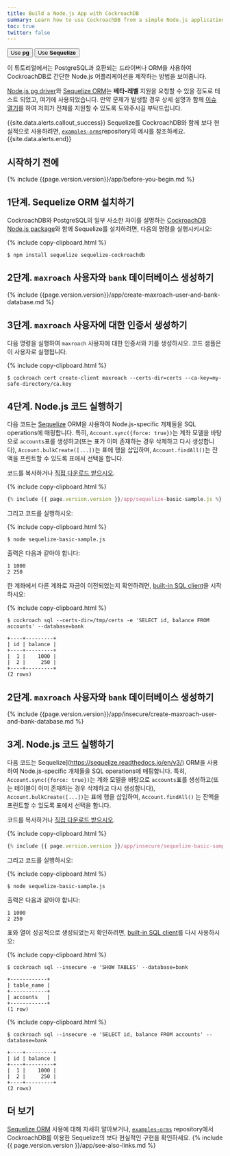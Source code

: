 ```yaml
---
title: Build a Node.js App with CockroachDB
summary: Learn how to use CockroachDB from a simple Node.js application with the Sequelize ORM.
toc: true
twitter: false
---
```


<div class="filters filters-big clearfix">
    <a href="build-a-nodejs-app-with-cockroachdb.html"><button class="filter-button">Use <strong>pg</strong></button></a>
    <a href="build-a-nodejs-app-with-cockroachdb-sequelize.html"><button class="filter-button current">Use <strong>Sequelize</strong></button></a>
</div>

이 튜토리얼에서는 PostgreSQL과 호환되는 드라이버나 ORM을 사용하여 CockroachDB로 간단한 Node.js 어플리케이션을 제작하는 방법을 보여줍니다.

[Node.js pg driver](https://www.npmjs.com/package/pg)와 [Sequelize ORM](https://sequelize.readthedocs.io/en/v3/)는 **베타-레벨** 지원을 요청할 수 있을 정도로 테스트 되었고, 여기에 사용되었습니다. 만약 문제가 발생할 경우 상세 설명과 함께 [이슈 열기](https://github.com/cockroachdb/cockroach/issues/new)를 하여 저희가 전체를 지원할 수 있도록 도와주시길 부탁드립니다.

{{site.data.alerts.callout_success}}
Sequelize를 CockroachDB와 함께 보다 현실적으로 사용하려면, [`examples-orms`](https://github.com/cockroachdb/examples-orms)repository의 예시를 참조하세요.
{{site.data.alerts.end}}


## 시작하기 전에

{% include {{page.version.version}}/app/before-you-begin.md %}

## 1단계. Sequelize ORM 설치하기

CockroachDB와 PostgreSQL의 일부 사소한 차이를 설명하는 [CockroachDB Node.js package](https://github.com/cockroachdb/sequelize-cockroachdb)와 함께 Sequelize를 설치하려면, 다음의 명령을 실행시키시오:

{% include copy-clipboard.html %}
~~~ shell
$ npm install sequelize sequelize-cockroachdb
~~~

<section class="filter-content" markdown="1" data-scope="secure">

## 2단계. `maxroach` 사용자와 `bank` 데이터베이스 생성하기

{% include {{page.version.version}}/app/create-maxroach-user-and-bank-database.md %}

## 3단계. `maxroach` 사용자에 대한 인증서 생성하기

다음 명령을 실행하여 `maxroach` 사용자에 대한 인증서와 키를 생성하시오. 코드 샘플은 이 사용자로 실행됩니다.

{% include copy-clipboard.html %}
~~~ shell
$ cockroach cert create-client maxroach --certs-dir=certs --ca-key=my-safe-directory/ca.key
~~~

## 4단계. Node.js 코드 실행하기

다음 코드는 [Sequelize](https://sequelize.readthedocs.io/en/v3/) ORM을 사용하여 Node.js-specific 개체들을 SQL operations에 매핑합니다. 특히, `Account.sync({force: true})`는 계좌 모델을 바탕으로 `accounts`표를 생성하고(또는 표가 이미 존재하는 경우 삭제하고 다시 생성합니다), `Account.bulkCreate([...])`는 표에 행을 삽입하며, `Account.findAll()`는 잔액을 프린트할 수 있도록 표에서 선택을 합니다.

코드를 복사하거나
<a href="https://raw.githubusercontent.com/cockroachdb/docs/master/_includes/{{ page.version.version }}/app/sequelize-basic-sample.js" download>직접 다운로드 받으시오</a>.

{% include copy-clipboard.html %}
~~~ js
{% include {{ page.version.version }}/app/sequelize-basic-sample.js %}
~~~

그리고 코드를 실행하시오:

{% include copy-clipboard.html %}
~~~ shell
$ node sequelize-basic-sample.js
~~~

출력은 다음과 같아야 합니다:

~~~ shell
1 1000
2 250
~~~

한 계좌에서 다른 계좌로 자금이 이전되었는지 확인하려면, [built-in SQL client](use-the-built-in-sql-client.html)을 시작하시오:

{% include copy-clipboard.html %}
~~~ shell
$ cockroach sql --certs-dir=/tmp/certs -e 'SELECT id, balance FROM accounts' --database=bank
~~~

~~~
+----+---------+
| id | balance |
+----+---------+
|  1 |    1000 |
|  2 |     250 |
+----+---------+
(2 rows)
~~~

</section>

</section>

<section class="filter-content" markdown="1" data-scope="insecure">

## 2단계. `maxroach` 사용자와 `bank` 데이터베이스 생성하기

{% include {{page.version.version}}/app/insecure/create-maxroach-user-and-bank-database.md %}

## 3계. Node.js 코드 실행하기

다음 코드는 Sequelize](https://sequelize.readthedocs.io/en/v3/) ORM을 사용하여 Node.js-specific 개체들을 SQL operations에 매핑합니다. 특히,  `Account.sync({force: true})`는 계좌 모델을 바탕으로 `accounts`표를 생성하고(또는 테이블이 이미 존재하는 경우 삭제하고 다시 생성합니다),  `Account.bulkCreate([...])`는 표에 행을 삽입하며, `Account.findAll()` 는 잔액을 프린트할 수 있도록 표에서 선택을 합니다.


코드를 복사하거나
<a href="https://raw.githubusercontent.com/cockroachdb/docs/master/_includes/{{ page.version.version }}/app/insecure/sequelize-basic-sample.js" download>직접 다운로드 받으시오</a>.

{% include copy-clipboard.html %}
~~~ js
{% include {{ page.version.version }}/app/insecure/sequelize-basic-sample.js %}
~~~

그리고 코드를 실행하시오:

{% include copy-clipboard.html %}
~~~ shell
$ node sequelize-basic-sample.js
~~~

출력은 다음과 같아야 합니다:

~~~ shell
1 1000
2 250
~~~

표와 열이 성공적으로 생성되었는지 확인하려면, [built-in SQL client](use-the-built-in-sql-client.html)를 다시 사용하시오:

{% include copy-clipboard.html %}
~~~ shell
$ cockroach sql --insecure -e 'SHOW TABLES' --database=bank
~~~

~~~
+------------+
| table_name |
+------------+
| accounts   |
+------------+
(1 row)
~~~

{% include copy-clipboard.html %}
~~~ shell
$ cockroach sql --insecure -e 'SELECT id, balance FROM accounts' --database=bank
~~~

~~~
+----+---------+
| id | balance |
+----+---------+
|  1 |    1000 |
|  2 |     250 |
+----+---------+
(2 rows)
~~~

</section>

## 더 보기

[Sequelize ORM](https://sequelize.readthedocs.io/en/v3/) 사용에 대해 자세히 알아보거나, [`examples-orms`](https://github.com/cockroachdb/examples-orms) repository에서 CockroachDB를 이용한 Sequelize의 보다 현실적인 구현을 확인하세요.
{% include {{ page.version.version }}/app/see-also-links.md %}
